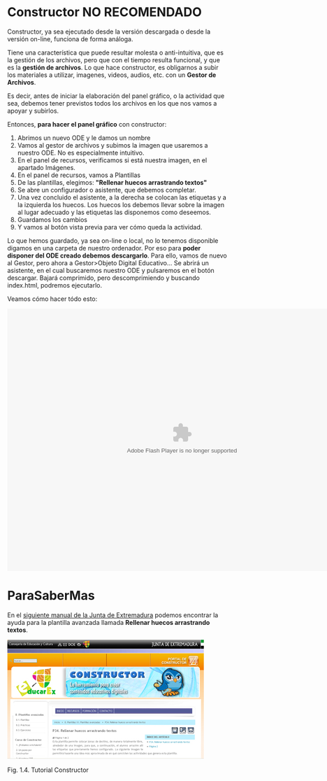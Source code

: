 
# Constructor NO RECOMENDADO

Constructor, ya sea ejecutado desde la versión descargada o desde la versión on-line, funciona de forma análoga.

Tiene una característica que puede resultar molesta o anti-intuitiva, que es la gestión de los archivos, pero que con el tiempo resulta funcional, y que es la **gestión de archivos**. Lo que hace constructor, es obligarnos a subir los materiales a utilizar, imagenes, videos, audios, etc. con un **Gestor de Archivos**.

Es decir, antes de iniciar la elaboración del panel gráfico, o la actividad que sea, debemos tener previstos todos los archivos en los que nos vamos a apoyar y subirlos.

Entonces, **para hacer el panel gráfico** con constructor:

1. Abrimos un nuevo ODE y le damos un nombre
1. Vamos al gestor de archivos y subimos la imagen que usaremos a nuestro ODE. No es especialmente intuitivo.
1. En el panel de recursos, verificamos si está nuestra imagen, en el apartado Imágenes.
1. En el panel de recursos, vamos a Plantillas
1. De las plantillas, elegimos: **"Rellenar huecos arrastrando textos"**
1. Se abre un configurador o asistente, que debemos completar.
1. Una vez concluido el asistente, a la derecha se colocan las etiquetas y a la izquierda los huecos. Los huecos los debemos llevar sobre la imagen al lugar adecuado y las etiquetas las disponemos como deseemos.
1. Guardamos los cambios
1. Y vamos al botón vista previa para ver cómo queda la actividad.

Lo que hemos guardado, ya sea on-line o local, no lo tenemos disponible digamos en una carpeta de nuestro ordenador. Por eso para **poder disponer del ODE creado debemos descargarlo**. Para ello, vamos de nuevo al Gestor, pero ahora a Gestor&gt;Objeto Digital Educativo... Se abrirá un asistente, en el cual buscaremos nuestro ODE y pulsaremos en el botón descargar. Bajará comprimido, pero descomprimiendo y buscando index.html, podremos ejecutarlo.

Veamos cómo hacer tódo esto:

<object data="http://aularagon.catedu.es/materialesaularagon2013/herramelabor/tm3/PG_constructor.swf" height="600" style="display: block; margin-left: auto; margin-right: auto;" type="application/x-shockwave-flash" width="800"><param name="src" value="http://aularagon.catedu.es/materialesaularagon2013/herramelabor/tm3/PG_constructor.swf"/></object>

# ParaSaberMas

En el [siguiente manual de la Junta de Extremadura](http://constructor.educarex.es/index.php?option=com_content&amp;task=view&amp;id=151&amp;Itemid=211) podemos encontrar la ayuda para la plantilla avanzada llamada **Rellenar huecos arrastrando textos**.

![](img/tut_const.jpg)
<td style="text-align: center;">Fig. 1.4. Tutorial Constructor</td>

